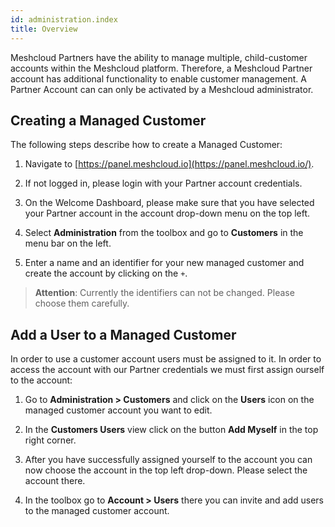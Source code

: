 ```yaml
---
id: administration.index
title: Overview
---
```


Meshcloud Partners have the ability to manage multiple, child-customer accounts within the Meshcloud platform. Therefore, a Meshcloud Partner account has additional functionality to enable customer management. A Partner Account can can only be activated by a Meshcloud administrator.

## Creating a Managed Customer

The following steps describe how to create a Managed Customer:

1. Navigate to [https://panel.meshcloud.io](https://panel.meshcloud.io/).

2. If not logged in, please login with your Partner account credentials.

3. On the Welcome Dashboard, please make sure that you have selected your Partner account in the account drop-down menu on the top left.

4. Select **Administration** from the toolbox and go to **Customers** in the menu bar on the left.

5. Enter a name and an identifier for your new managed customer and create the account by clicking on the `+`.
> **Attention**: Currently the identifiers can not be changed. Please choose them carefully.

## Add a User to a Managed Customer

In order to use a customer account users must be assigned to it. In order to access the account with our Partner credentials we must first assign ourself to the account:

1. Go to **Administration &gt; Customers** and click on the **Users** icon on the managed customer account you want to edit.

2. In the **Customers Users** view click on the button **Add Myself** in the top right corner.

3. After you have successfully assigned yourself to the account you can now choose the account in the top left drop-down. Please select the account there.

4. In the toolbox go to **Account &gt; Users** there you can invite and add users to the managed customer account.